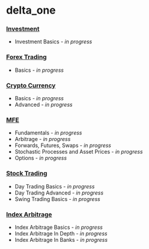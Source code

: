 # delta_one

### [Investment](https://github.com/risrivas/delta_one/tree/main/investment)
* Investment Basics - *in progress*

### [Forex Trading](https://github.com/risrivas/delta_one/tree/main/fx)
* Basics - *in progress*

### [Crypto Currency](https://github.com/risrivas/delta_one/tree/main/cryptocurrency)
* Basics - *in progress*
* Advanced - *in progress*

### [MFE](https://github.com/risrivas/delta_one/tree/main/mfe)
* Fundamentals - *in progress*
* Arbitrage - *in progress*
* Forwards, Futures, Swaps - *in progress*
* Stochastic Processes and Asset Prices - *in progress*
* Options - *in progress*

### [Stock Trading](https://github.com/risrivas/delta_one/tree/main/stock_trading)
* Day Trading Basics - *in progress*
* Day Trading Advanced - *in progress*
* Swing Trading Basics - *in progress*

### [Index Arbitrage](https://github.com/risrivas/delta_one/tree/main/indexarb)
* Index Arbitrage Basics - *in progress*
* Index Arbitrage In Depth - *in progress*
* Index Arbitrage In Banks - *in progress*
